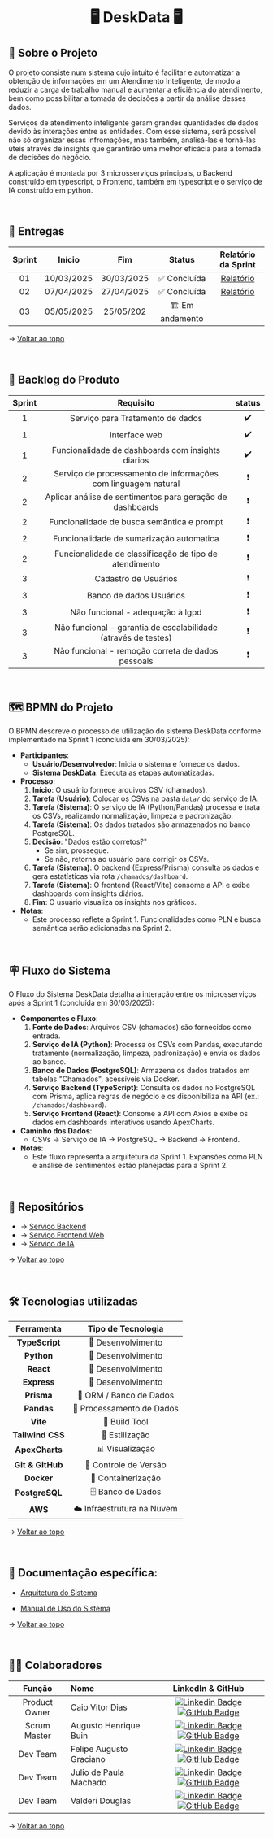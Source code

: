 <h1 id="topo" align="center"> 🖥️ DeskData 🖥️ </h1>

## 📓  Sobre o Projeto

O projeto consiste num sistema cujo intuito é facilitar e automatizar a obtenção de informações em um Atendimento Inteligente, de modo a reduzir a carga de trabalho manual e aumentar a eficiência do atendimento, bem como possibilitar a tomada de decisões a partir da análise desses dados.

Serviços de atendimento inteligente geram grandes quantidades de dados devido às interações entre as entidades. Com esse sistema, será possível não só organizar essas infromações, mas também, analisá-las e torná-las úteis através de insights que garantirão uma melhor eficácia para a tomada de decisões do negócio.

A aplicação é montada por 3 microsserviços principais, o Backend construído em typescript, o Frontend, também em typescript e o serviço de IA construído em python.

<span id="entregas">
<br>
  
## 🔨 Entregas

| Sprint |   Início   |    Fim     |   Status    |                                  Relatório da Sprint                                   |
| :----: | :--------: | :--------: | :---------: | :------------------------------------------------------------------------------------: |
|   01   | 10/03/2025 | 30/03/2025 | ✅ Concluída | [Relatório](sprints/sprint1.md) |
|   02   | 07/04/2025 | 27/04/2025 | ✅ Concluída |      [Relatório](sprints/sprint2.md)                                                                               |
|   03   | 05/05/2025 | 25/05/202  | 🏗️ Em andamento |                                                                                        |


→ [Voltar ao topo](#topo)

<br>

## 📝 Backlog do Produto

<div align="center">
  
| Sprint |                           Requisito                            | status |
| :----: | :------------------------------------------------------------: | :----: |
|   1    |                Serviço para Tratamento de dados                |   ✔️    |
|   1    |                         Interface web                          |   ✔️    |
|   1    |       Funcionalidade de dashboards com insights diarios        |   ✔️    |
|   2    | Serviço de processamento de informações com linguagem natural  |   ❗    |
|   2    |   Aplicar análise de sentimentos para geração de dashboards    |   ❗    |
|   2    |           Funcionalidade de busca semântica e prompt           |   ❗    |
|   2    |            Funcionalidade de sumarização automatica            |   ❗    |
|   2    |     Funcionalidade de classificação de tipo de atendimento     |   ❗    |
|   3    |                      Cadastro de Usuários                      |   ❗    |
|   3    |                    Banco de dados Usuários                     |   ❗    |
|   3    |                Não funcional - adequação à lgpd                |   ❗    |
|   3    | Não funcional - garantia de escalabilidade (através de testes) |   ❗    |
|   3    |       Não funcional - remoção correta de dados pessoais        |   ❗    |

</div>

<br>

## 🗺️ BPMN do Projeto

O BPMN descreve o processo de utilização do sistema DeskData conforme implementado na Sprint 1 (concluída em 30/03/2025):

- **Participantes**:
  - **Usuário/Desenvolvedor**: Inicia o sistema e fornece os dados.
  - **Sistema DeskData**: Executa as etapas automatizadas.
- **Processo**:
  1. **Início**: O usuário fornece arquivos CSV (chamados).
  2. **Tarefa (Usuário)**: Colocar os CSVs na pasta `data/` do serviço de IA.
  3. **Tarefa (Sistema)**: O serviço de IA (Python/Pandas) processa e trata os CSVs, realizando normalização, limpeza e padronização.
  4. **Tarefa (Sistema)**: Os dados tratados são armazenados no banco PostgreSQL.
  5. **Decisão**: "Dados estão corretos?" 
     - Se sim, prossegue.
     - Se não, retorna ao usuário para corrigir os CSVs.
  6. **Tarefa (Sistema)**: O backend (Express/Prisma) consulta os dados e gera estatísticas via rota `/chamados/dashboard`.
  7. **Tarefa (Sistema)**: O frontend (React/Vite) consome a API e exibe dashboards com insights diários.
  8. **Fim**: O usuário visualiza os insights nos gráficos.
- **Notas**: 
  - Este processo reflete a Sprint 1. Funcionalidades como PLN e busca semântica serão adicionadas na Sprint 2.

<br>

## 🪧 Fluxo do Sistema

O Fluxo do Sistema DeskData detalha a interação entre os microsserviços após a Sprint 1 (concluída em 30/03/2025):

- **Componentes e Fluxo**:
  1. **Fonte de Dados**: Arquivos CSV (chamados) são fornecidos como entrada.
  2. **Serviço de IA (Python)**: Processa os CSVs com Pandas, executando tratamento (normalização, limpeza, padronização) e envia os dados ao banco.
  3. **Banco de Dados (PostgreSQL)**: Armazena os dados tratados em tabelas "Chamados", acessíveis via Docker.
  4. **Serviço Backend (TypeScript)**: Consulta os dados no PostgreSQL com Prisma, aplica regras de negócio e os disponibiliza na API (ex.: `/chamados/dashboard`).
  5. **Serviço Frontend (React)**: Consome a API com Axios e exibe os dados em dashboards interativos usando ApexCharts.
- **Caminho dos Dados**: 
  - CSVs → Serviço de IA → PostgreSQL → Backend → Frontend.
- **Notas**: 
  - Este fluxo representa a arquitetura da Sprint 1. Expansões como PLN e análise de sentimentos estão planejadas para a Sprint 2.

<br>


## 📡 Repositórios

- → [Serviço Backend](https://github.com/DeskData-Api/Backend)
- → [Serviço Frontend Web](https://github.com/DeskData-Api/Frontend-Web)
- → [Serviço de IA](https://github.com/DeskData-Api/Python-Services)

→ [Voltar ao topo](#topo)

<br>

## 🛠️ Tecnologias utilizadas


|    Ferramenta    |    Tipo de Tecnologia     |
| :--------------: | :-----------------------: |
|  **TypeScript**  |     🔨 Desenvolvimento     |
|    **Python**    |     🔨 Desenvolvimento     |
|    **React**     |     🔨 Desenvolvimento     |
|   **Express**    |     🔨 Desenvolvimento     |
|    **Prisma**    |  🔧 ORM / Banco de Dados   |
|    **Pandas**    | 🔧 Processamento de Dados  |
|     **Vite**     |       🔧 Build Tool        |
| **Tailwind CSS** |       🎨 Estilização       |
|  **ApexCharts**  |      📊 Visualização       |
| **Git & GitHub** |   🔧 Controle de Versão    |
|    **Docker**    |     🐳 Containerização     |
|  **PostgreSQL**  |     🗄️ Banco de Dados      |
|     **AWS**      | ☁️ Infraestrutura na Nuvem |



→ [Voltar ao topo](#topo)

<br>

## 📑 Documentação específica:

 - [Arquitetura do Sistema](docs/Arquitetura%20do%20Sistema.md)

 - [Manual de Uso do Sistema](docs/Manual%20do%20Sistema.md)

→ [Voltar ao topo](#topo)
<br>
<span id="equipe">

<br>

## 🧑‍💻 Colaboradores

|    Função     | Nome                    |                                                                                                                                                   LinkedIn & GitHub                                                                                                                                                    |
| :-----------: | :---------------------- | :--------------------------------------------------------------------------------------------------------------------------------------------------------------------------------------------------------------------------------------------------------------------------------------------------------------------: |
| Product Owner | Caio Vitor Dias         |       [![Linkedin Badge](https://img.shields.io/badge/Linkedin-blue?style=flat-square&logo=Linkedin&logoColor=white)](https://www.linkedin.com/in/caio-vitor-c1/) [![GitHub Badge](https://img.shields.io/badge/GitHub-111217?style=flat-square&logo=github&logoColor=white)](https://github.com/caiovitordias1)       |
| Scrum Master  | Augusto Henrique Buin   |         [![Linkedin Badge](https://img.shields.io/badge/Linkedin-blue?style=flat-square&logo=Linkedin&logoColor=white)](www.linkedin.com/in/augusto-henrique-buin) [![GitHub Badge](https://img.shields.io/badge/GitHub-111217?style=flat-square&logo=github&logoColor=white)](https://github.com/AugustoBuin)         |
|   Dev Team    | Felipe Augusto Graciano | [![Linkedin Badge](https://img.shields.io/badge/Linkedin-blue?style=flat-square&logo=Linkedin&logoColor=white)](https://www.linkedin.com/in/felipe-augusto-graciano-2b796026a/) [![GitHub Badge](https://img.shields.io/badge/GitHub-111217?style=flat-square&logo=github&logoColor=white)](https://github.com/Yetgvg) |
|   Dev Team    | Julio de Paula Machado  |    [![Linkedin Badge](https://img.shields.io/badge/Linkedin-blue?style=flat-square&logo=Linkedin&logoColor=white)](https://www.linkedin.com/in/júlio-machado-7a07a4250) [![GitHub Badge](https://img.shields.io/badge/GitHub-111217?style=flat-square&logo=github&logoColor=white)](https://github.com/JulioPm142)     |
|   Dev Team    | Valderi Douglas         |       [![Linkedin Badge](https://img.shields.io/badge/Linkedin-blue?style=flat-square&logo=Linkedin&logoColor=white)](https://br.linkedin.com/in/valderidouglas) [![GitHub Badge](https://img.shields.io/badge/GitHub-111217?style=flat-square&logo=github&logoColor=white)](https://github.com/ValderiDouglas)        |


→ [Voltar ao topo](#topo)
